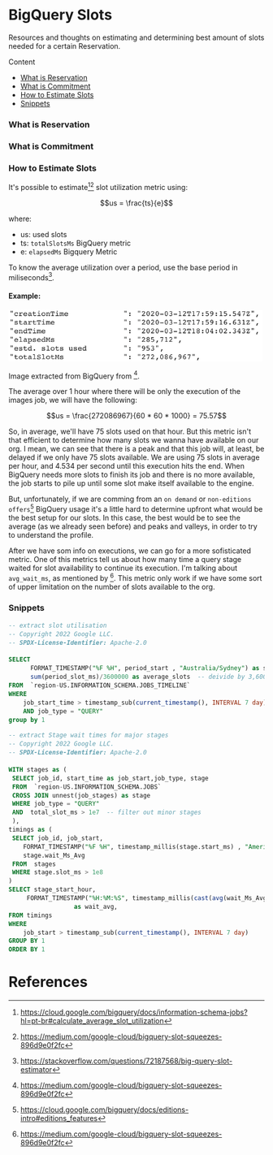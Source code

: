 # BigQuery Slots
Resources and thoughts on estimating and determining best amount of slots needed for a certain Reservation.


Content
- [What is Reservation](#what-is-reservation)
- [What is Commitment](#what-is-commitment)
- [How to Estimate Slots](#how-to-estimate-slots)
- [Snippets](#snippets)


### What is Reservation

### What is Commitment

### How to Estimate Slots
It's possible to estimate[^1][^2] slot utilization metric using:

```math
us = \frac{ts}{e}
```
where:
- us: used slots
- ts: `totalSlotsMs` BigQuery metric
- e: `elapsedMs` Bigquery Metric

To know the average utilization over a period, use the base period in miliseconds[^3].

#### Example:
<img src="../../resources/imgs/bigquery_job_statistics.png" width=500 />

Image extracted from BigQuery from [^2].

The average over 1 hour where there will be only the execution of the images job, we will have the following:
```math
us = \frac{272086967}{60 * 60 * 1000} = 75.57
```
So, in average, we'll have 75 slots used on that hour. 
But this metric isn't that efficient to determine how many slots we wanna have available on our org. 
I mean, we can see that there is a peak and that this job will, at least, be delayed if we only have 75 slots available.
We are using 75 slots in average per hour, and 4.534 per second until this execution hits the end. When BigQuery
needs more slots to finish its job and there is no more available, the job starts to pile up until some slot make 
itself available to the engine.

But, unfortunately, if we are comming from an `on demand` or `non-editions offers`[^4]  BigQuery usage it's a little hard to determine upfront
what would be the best setup for our slots. In this case, the best would be to see the average (as we already seen before)
and peaks and valleys, in order to try to understand the profile.

After we have som info on executions, we can go for a more sofisticated metric. 
One of this metrics tell us about how many time a query stage waited for slot availability to continue its execution.
I'm talking about `avg_wait_ms`, as mentioned by [^2]. This metric only work if we have some sort of upper limitation
on the number of slots available to the org.


### Snippets
```sql
-- extract slot utilisation
-- Copyright 2022 Google LLC.
-- SPDX-License-Identifier: Apache-2.0

SELECT 
      FORMAT_TIMESTAMP("%F %H", period_start , "Australia/Sydney") as start_hour,
      sum(period_slot_ms)/3600000 as average_slots  -- deivide by 3,600,000  milliseconds
FROM  `region-US.INFORMATION_SCHEMA.JOBS_TIMELINE`   
WHERE 
    job_start_time > timestamp_sub(current_timestamp(), INTERVAL 7 day)
    AND job_type = "QUERY"
group by 1
```

```sql
-- extract Stage wait times for major stages
-- Copyright 2022 Google LLC.
-- SPDX-License-Identifier: Apache-2.0

WITH stages as (
 SELECT job_id, start_time as job_start,job_type, stage
 FROM  `region-US.INFORMATION_SCHEMA.JOBS`
 CROSS JOIN unnest(job_stages) as stage
 WHERE job_type = "QUERY"
 AND  total_slot_ms > 1e7  -- filter out minor stages
 ),
timings as (
 SELECT job_id, job_start,
    FORMAT_TIMESTAMP("%F %H", timestamp_millis(stage.start_ms) , "America/Sao_Paulo") as stage_start_hour,
    stage.wait_Ms_Avg
 FROM  stages
 WHERE stage.slot_ms > 1e8
)
SELECT stage_start_hour,
     FORMAT_TIMESTAMP("%H:%M:%S", timestamp_millis(cast(avg(wait_Ms_Avg) as Int)))    
                  as wait_avg,
FROM timings  
WHERE
    job_start > timestamp_sub(current_timestamp(), INTERVAL 7 day)
GROUP BY 1
ORDER BY 1
```

# References
[^1]: https://cloud.google.com/bigquery/docs/information-schema-jobs?hl=pt-br#calculate_average_slot_utilization
[^2]: https://medium.com/google-cloud/bigquery-slot-squeezes-896d9e0f2fc
[^3]: https://stackoverflow.com/questions/72187568/big-query-slot-estimator
[^4]: https://cloud.google.com/bigquery/docs/editions-intro#editions_features

